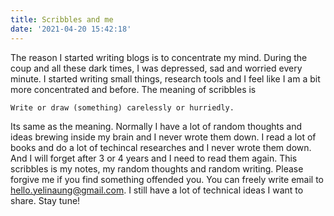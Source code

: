 ```yaml
---
title: Scribbles and me
date: '2021-04-20 15:42:18'
---
```


The reason I started writing blogs is to concentrate my mind. During  the coup and all these dark times, I was depressed, sad and worried every minute. I started writing small things, research tools and I feel like I am a bit more concentrated and before. The meaning of scribbles is 
```
Write or draw (something) carelessly or hurriedly.
```
Its same as the meaning. Normally I have a lot of random thoughts and ideas brewing inside my brain and I never wrote them down. I read a lot of books and do a lot of techincal researches and I never wrote them down. And I will forget after 3 or 4 years and I need to read them again. This scribbles is my notes, my random thoughts and random writing. Please forgive me if you find something offended you. You can freely write email to hello.yelinaung@gmail.com. I still have a lot of technical ideas I want to share. Stay tune!

